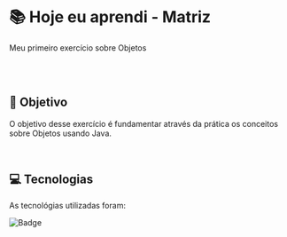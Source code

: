 # :books: Hoje eu aprendi - Matriz
<p>Meu primeiro exercício sobre Objetos</p>

<br>
<br>

## :blue_book: Objetivo

O objetivo desse exercício é fundamentar através da prática os conceitos sobre Objetos usando Java.

<br>

## :computer: Tecnologias

As tecnológias utilizadas foram:

![Badge](https://img.shields.io/static/v1?label=&message=Java&color=FF4040&style=for-the-badge)
